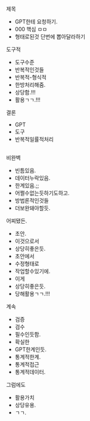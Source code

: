 제목
- GPT한테 요청하기.
- 000 핵심 ㅁㅁ
- 형태로된것 단번에 뽑아달라하기

도구적
- 도구수준
- 반복적인것들
- 반복적-형식적
- 한방처리해줌.
- 상당함.!!!
- 활용ㄱㄱ.!!!

결론
- GPT
- 도구
- 반복적일률적처리


##
비완벽
- 빈틈있음.
- 데이터누락있음.
- 한계있음.;;
- 어쩔수없는듯하기도하고.
- 방법론적인것들
- 더보완돼야할듯.

어찌됐든.
- 초안.
- 이것으로서
- 상당히좋은듯.
- 초안에서
- 수정형태로
- 작업할수있기에.
- 이게
- 상당히좋은듯.
- 당해활용ㄱㄱ.!!!


계속
- 검증
- 검수
- 필수인듯함.
- 확실한
- GPT한계인듯.
- 통계적한계.
- 통계적접근
- 통계적데이터.

그럼에도
- 활용가치
- 상당유용.
- ㄱㄱ.
